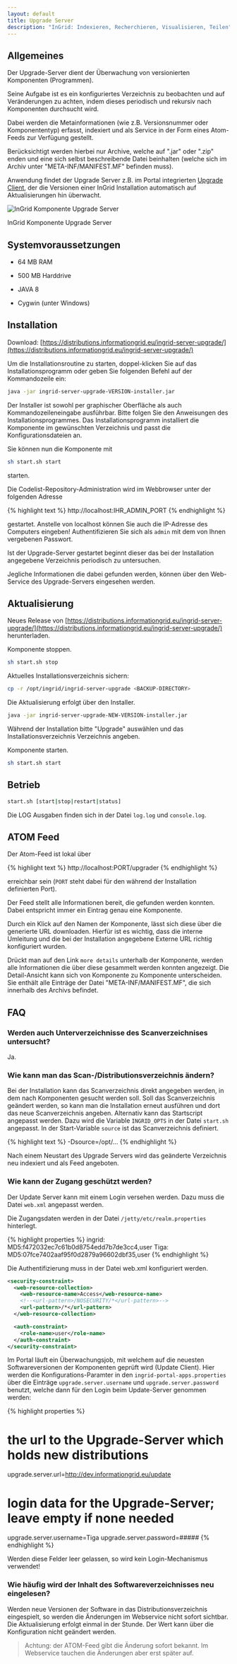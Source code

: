 ```yaml
---
layout: default
title: Upgrade Server
description: "InGrid: Indexieren, Recherchieren, Visualisieren, Teilen"
---
```


## Allgemeines

Der Upgrade-Server dient der Überwachung von versionierten Komponenten (Programmen).

Seine Aufgabe ist es ein konfiguriertes Verzeichnis zu beobachten und auf Veränderungen zu achten, indem dieses periodisch und rekursiv nach Komponenten durchsucht wird.

Dabei werden die Metainformationen (wie z.B. Versionsnummer oder Komponententyp) erfasst, indexiert und als Service in der Form eines Atom-Feeds zur Verfügung gestellt.

Berücksichtigt werden hierbei nur Archive, welche auf ".jar" oder ".zip" enden und eine sich selbst beschreibende Datei beinhalten (welche sich im Archiv unter "META-INF/MANIFEST.MF" befinden muss).

Anwendung findet der Upgrade Server z.B. im Portal integrierten [Upgrade Client](portal.html#upgrade-client), der die Versionen einer InGrid Installation automatisch auf Aktualisierungen hin überwacht.


![InGrid Komponente Upgrade Server](../images/ingrid_upgrade_server.png "InGrid Komponente Upgrade Server")

<figcaption class="figcaption">InGrid Komponente Upgrade Server</figcaption>


## Systemvoraussetzungen

* 64 MB RAM
* 500 MB Harddrive

* JAVA 8
* Cygwin (unter Windows)


## Installation

Download: [https://distributions.informationgrid.eu/ingrid-server-upgrade/](https://distributions.informationgrid.eu/ingrid-server-upgrade/)

Um die Installationsroutine zu starten, doppel-klicken Sie auf das Installationsprogramm oder geben Sie folgenden Befehl auf der Kommandozeile ein:

```sh
java -jar ingrid-server-upgrade-VERSION-installer.jar
```

Der Installer ist sowohl per graphischer Oberfläche als auch Kommandozeileneingabe ausführbar. Bitte folgen Sie den Anweisungen des Installationsprogrammes. Das Installationsprogramm installiert die Komponente im gewünschten Verzeichnis und passt die Konfigurationsdateien an.

Sie können nun die Komponente mit

```sh
sh start.sh start
```

starten.

Die Codelist-Repository-Administration wird im Webbrowser unter der folgenden Adresse

{% highlight text %}
http://localhost:IHR_ADMIN_PORT
{% endhighlight %}

gestartet. Anstelle von localhost können Sie auch die IP-Adresse des Computers eingeben! Authentifizieren Sie sich als `admin` mit dem von Ihnen vergebenen Passwort.

Ist der Upgrade-Server gestartet beginnt dieser das bei der Installation angegebene Verzeichnis periodisch zu untersuchen.

Jegliche Informationen die dabei gefunden werden, können über den Web-Service des Upgrade-Servers eingesehen werden.


## Aktualisierung

Neues Release von [https://distributions.informationgrid.eu/ingrid-server-upgrade/](https://distributions.informationgrid.eu/ingrid-server-upgrade/) herunterladen.

Komponente stoppen.

```sh
sh start.sh stop
```

Aktuelles Installationsverzeichnis sichern:

```sh
cp -r /opt/ingrid/ingrid-server-upgrade <BACKUP-DIRECTORY>
```


Die Aktualisierung erfolgt über den Installer.

```sh
java -jar ingrid-server-upgrade-NEW-VERSION-installer.jar
```

Während der Installation bitte "Upgrade" auswählen und das Installationsverzeichnis Verzeichnis angeben.

Komponente starten.

```sh
sh start.sh start
```

## Betrieb

```sh
start.sh [start|stop|restart|status]
```

Die LOG Ausgaben finden sich in der Datei `log.log` und `console.log`.

## ATOM Feed

Der Atom-Feed ist lokal über

{% highlight text %}
http://localhost:PORT/upgrader
{% endhighlight %}

erreichbar sein (`PORT` steht dabei für den während der Installation definierten Port).

Der Feed stellt alle Informationen bereit, die gefunden werden konnten. Dabei entspricht immer ein Eintrag genau eine Komponente.

Durch ein Klick auf den Namen der Komponente, lässt sich diese über die generierte URL downloaden. Hierfür ist es wichtig, dass die interne Umleitung und die bei der Installation angegebene Externe URL richtig konfiguriert wurden.

Drückt man auf den Link `more details` unterhalb der Komponente, werden alle Informationen die über diese gesammelt werden konnten angezeigt. Die Detail-Ansicht kann sich von Komponente zu Komponente unterscheiden. Sie enthält alle Einträge der Datei "META-INF/MANIFEST.MF", die sich innerhalb des Archivs befindet.



## FAQ

### Werden auch Unterverzeichnisse des Scanverzeichnises untersucht?

Ja.

### Wie kann man das Scan-/Distributionsverzeichnis ändern?

Bei der Installation kann das Scanverzeichnis direkt angegeben werden, in dem nach Komponenten gesucht werden soll. Soll das Scanverzeichnis geändert werden, so kann man die Installation erneut ausführen und dort das neue Scanverzeichnis angeben.
Alternativ kann das Startscript angepasst werden. Dazu wird die Variable `INGRID_OPTS` in der Datei `start.sh` angepasst. In der Start-Variable `source` ist das Scanverzeichnis definiert.

{% highlight text %}
-Dsource=/opt/...
{% endhighlight %}

Nach einem Neustart des Upgrade Servers wird das geänderte Verzeichnis neu indexiert und als Feed angeboten.

### Wie kann der Zugang geschützt werden?

Der Update Server kann mit einem Login versehen werden. Dazu muss die Datei `web.xml` angepasst werden.

Die Zugangsdaten werden in der Datei `/jetty/etc/realm.properties` hinterlegt.

{% highlight properties %}
ingrid: MD5:f472032ec7c61b0d8754edd7b7de3cc4,user
Tiga: MD5:07fce7402aaf95f0d2879a96602dbf35,user
{% endhighlight %}


Die Authentifizierung muss in der Datei web.xml konfiguriert werden.

```xml
<security-constraint>
  <web-resource-collection>
    <web-resource-name>Access</web-resource-name>
    <!--<url-pattern>/NOSECURITY/*</url-pattern>-->
    <url-pattern>/*</url-pattern>
  </web-resource-collection>

  <auth-constraint>
    <role-name>user</role-name>
  </auth-constraint>
</security-constraint>
```


Im Portal läuft ein Überwachungsjob, mit welchem auf die neuesten Softwareversionen der Komponenten geprüft wird (Update Client). Hier werden die Konfigurations-Paramter in den `ingrid-portal-apps.properties` über die Einträge `upgrade.server.username` und `upgrade.server.password` benutzt, welche dann für den Login beim Update-Server genommen werden:

{% highlight properties %}
# the url to the Upgrade-Server which holds new distributions
upgrade.server.url=http://dev.informationgrid.eu/update
# login data for the Upgrade-Server; leave empty if none needed
upgrade.server.username=Tiga
upgrade.server.password=#####
{% endhighlight %}

Werden diese Felder leer gelassen, so wird kein Login-Mechanismus verwendet!

### Wie häufig wird der Inhalt des Softwareverzeichnisses neu eingelesen?

Werden neue Versionen der Software in das Distributionsverzeichnis eingespielt, so werden die Änderungen im Webservice nicht sofort sichtbar. Die Aktualisierung erfolgt einmal in der Stunde. Der Wert kann über die Konfiguration nicht geändert werden.

> Achtung: der ATOM-Feed gibt die Änderung sofort bekannt. Im Webservice tauchen die Änderungen aber erst später auf.
